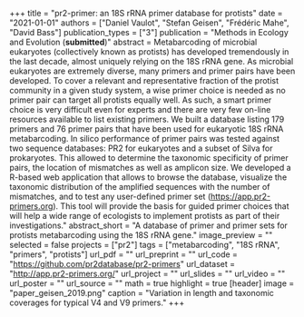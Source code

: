 +++
title = "pr2-primer: an 18S rRNA primer database for protists"
date = "2021-01-01"
authors = ["Daniel Vaulot", "Stefan Geisen", "Frédéric Mahe", "David Bass"]
publication_types = ["3"]
publication = "Methods in Ecology and Evolution (**submitted**)"
abstract = Metabarcoding of microbial eukaryotes (collectively known as protists) has developed tremendously in the last decade, almost uniquely relying on the 18S rRNA gene.  As microbial eukaryotes are extremely diverse, many primers and primer pairs have been developed. To cover a relevant and representative fraction of the protist community in a given study system, a wise primer choice is needed as no primer pair can target all protists equally well. As such, a smart primer choice is very difficult even for experts and there are very few on-line resources available to list existing primers. We built a database listing 179 primers and 76 primer pairs that have been used for eukaryotic 18S rRNA metabarcoding.   In silico performance of primer pairs was tested against two sequence databases:  PR2 for eukaryotes and a subset of Silva for prokaryotes.  This allowed to determine the taxonomic specificity of primer pairs, the location of mismatches as well as amplicon size. We developed a R-based web application that allows to browse the database, visualize the taxonomic distribution of the amplified sequences with the number of mismatches, and to test any user-defined primer set  (https://app.pr2-primers.org). This tool will provide the basis for guided primer choices that will help a wide range of ecologists to implement protists as part of their investigations."
abstract_short = "A database of primer and primer sets for protists metabarcoding using the 18S rRNA gene."
image_preview = ""
selected = false
projects = ["pr2"]
tags = ["metabarcoding", "18S rRNA", "primers", "protists"]
url_pdf = ""
url_preprint = ""
url_code = "https://github.com/pr2database/pr2-primers"
url_dataset = "http://app.pr2-primers.org/"
url_project = ""
url_slides = ""
url_video = ""
url_poster = ""
url_source = ""
math = true
highlight = true
[header]
image = "paper_geisen_2019.png"
caption = "Variation in length and taxonomic coverages for typical V4 and V9 primers."
+++

